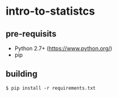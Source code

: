 # intro-to-statistcs

## pre-requisits

* Python 2.7+ (https://www.python.org/)
* pip

## building

```
$ pip install -r requirements.txt
```
